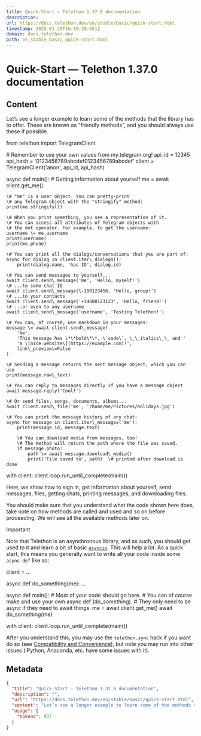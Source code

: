 ```yaml
---
title: Quick-Start — Telethon 1.37.0 documentation
description: 
url: https://docs.telethon.dev/en/stable/basic/quick-start.html
timestamp: 2025-01-20T16:18:20.051Z
domain: docs.telethon.dev
path: en_stable_basic_quick-start.html
---
```


# Quick-Start — Telethon 1.37.0 documentation



## Content

Let’s see a longer example to learn some of the methods that the library has to offer. These are known as “friendly methods”, and you should always use these if possible.

from telethon import TelegramClient

\# Remember to use your own values from my.telegram.org!
api\_id \= 12345
api\_hash \= '0123456789abcdef0123456789abcdef'
client \= TelegramClient('anon', api\_id, api\_hash)

async def main():
    \# Getting information about yourself
    me \= await client.get\_me()

    \# "me" is a user object. You can pretty-print
    \# any Telegram object with the "stringify" method:
    print(me.stringify())

    \# When you print something, you see a representation of it.
    \# You can access all attributes of Telegram objects with
    \# the dot operator. For example, to get the username:
    username \= me.username
    print(username)
    print(me.phone)

    \# You can print all the dialogs/conversations that you are part of:
    async for dialog in client.iter\_dialogs():
        print(dialog.name, 'has ID', dialog.id)

    \# You can send messages to yourself...
    await client.send\_message('me', 'Hello, myself!')
    \# ...to some chat ID
    await client.send\_message(\-100123456, 'Hello, group!')
    \# ...to your contacts
    await client.send\_message('+34600123123', 'Hello, friend!')
    \# ...or even to any username
    await client.send\_message('username', 'Testing Telethon!')

    \# You can, of course, use markdown in your messages:
    message \= await client.send\_message(
        'me',
        'This message has \*\*bold\*\*, \`code\`, \_\_italics\_\_ and '
        'a \[nice website\](https://example.com)!',
        link\_preview\=False
    )

    \# Sending a message returns the sent message object, which you can use
    print(message.raw\_text)

    \# You can reply to messages directly if you have a message object
    await message.reply('Cool!')

    \# Or send files, songs, documents, albums...
    await client.send\_file('me', '/home/me/Pictures/holidays.jpg')

    \# You can print the message history of any chat:
    async for message in client.iter\_messages('me'):
        print(message.id, message.text)

        \# You can download media from messages, too!
        \# The method will return the path where the file was saved.
        if message.photo:
            path \= await message.download\_media()
            print('File saved to', path)  \# printed after download is done

with client:
    client.loop.run\_until\_complete(main())

Here, we show how to sign in, get information about yourself, send messages, files, getting chats, printing messages, and downloading files.

You should make sure that you understand what the code shown here does, take note on how methods are called and used and so on before proceeding. We will see all the available methods later on.

Important

Note that Telethon is an asynchronous library, and as such, you should get used to it and learn a bit of basic [`asyncio`](https://docs.python.org/3/library/asyncio.html#module-asyncio "(in Python v3.13)"). This will help a lot. As a quick start, this means you generally want to write all your code inside some `async def` like so:

client \= ...

async def do\_something(me):
    ...

async def main():
    \# Most of your code should go here.
    \# You can of course make and use your own async def (do\_something).
    \# They only need to be async if they need to await things.
    me \= await client.get\_me()
    await do\_something(me)

with client:
    client.loop.run\_until\_complete(main())

After you understand this, you may use the `telethon.sync` hack if you want do so (see [Compatibility and Convenience](https://docs.telethon.dev/en/stable/misc/compatibility-and-convenience.html#compatibility-and-convenience)), but note you may run into other issues (iPython, Anaconda, etc. have some issues with it).

## Metadata

```json
{
  "title": "Quick-Start — Telethon 1.37.0 documentation",
  "description": "",
  "url": "https://docs.telethon.dev/en/stable/basic/quick-start.html",
  "content": "Let’s see a longer example to learn some of the methods that the library has to offer. These are known as “friendly methods”, and you should always use these if possible.\n\nfrom telethon import TelegramClient\n\n\\# Remember to use your own values from my.telegram.org!\napi\\_id \\= 12345\napi\\_hash \\= '0123456789abcdef0123456789abcdef'\nclient \\= TelegramClient('anon', api\\_id, api\\_hash)\n\nasync def main():\n    \\# Getting information about yourself\n    me \\= await client.get\\_me()\n\n    \\# \"me\" is a user object. You can pretty-print\n    \\# any Telegram object with the \"stringify\" method:\n    print(me.stringify())\n\n    \\# When you print something, you see a representation of it.\n    \\# You can access all attributes of Telegram objects with\n    \\# the dot operator. For example, to get the username:\n    username \\= me.username\n    print(username)\n    print(me.phone)\n\n    \\# You can print all the dialogs/conversations that you are part of:\n    async for dialog in client.iter\\_dialogs():\n        print(dialog.name, 'has ID', dialog.id)\n\n    \\# You can send messages to yourself...\n    await client.send\\_message('me', 'Hello, myself!')\n    \\# ...to some chat ID\n    await client.send\\_message(\\-100123456, 'Hello, group!')\n    \\# ...to your contacts\n    await client.send\\_message('+34600123123', 'Hello, friend!')\n    \\# ...or even to any username\n    await client.send\\_message('username', 'Testing Telethon!')\n\n    \\# You can, of course, use markdown in your messages:\n    message \\= await client.send\\_message(\n        'me',\n        'This message has \\*\\*bold\\*\\*, \\`code\\`, \\_\\_italics\\_\\_ and '\n        'a \\[nice website\\](https://example.com)!',\n        link\\_preview\\=False\n    )\n\n    \\# Sending a message returns the sent message object, which you can use\n    print(message.raw\\_text)\n\n    \\# You can reply to messages directly if you have a message object\n    await message.reply('Cool!')\n\n    \\# Or send files, songs, documents, albums...\n    await client.send\\_file('me', '/home/me/Pictures/holidays.jpg')\n\n    \\# You can print the message history of any chat:\n    async for message in client.iter\\_messages('me'):\n        print(message.id, message.text)\n\n        \\# You can download media from messages, too!\n        \\# The method will return the path where the file was saved.\n        if message.photo:\n            path \\= await message.download\\_media()\n            print('File saved to', path)  \\# printed after download is done\n\nwith client:\n    client.loop.run\\_until\\_complete(main())\n\nHere, we show how to sign in, get information about yourself, send messages, files, getting chats, printing messages, and downloading files.\n\nYou should make sure that you understand what the code shown here does, take note on how methods are called and used and so on before proceeding. We will see all the available methods later on.\n\nImportant\n\nNote that Telethon is an asynchronous library, and as such, you should get used to it and learn a bit of basic [`asyncio`](https://docs.python.org/3/library/asyncio.html#module-asyncio \"(in Python v3.13)\"). This will help a lot. As a quick start, this means you generally want to write all your code inside some `async def` like so:\n\nclient \\= ...\n\nasync def do\\_something(me):\n    ...\n\nasync def main():\n    \\# Most of your code should go here.\n    \\# You can of course make and use your own async def (do\\_something).\n    \\# They only need to be async if they need to await things.\n    me \\= await client.get\\_me()\n    await do\\_something(me)\n\nwith client:\n    client.loop.run\\_until\\_complete(main())\n\nAfter you understand this, you may use the `telethon.sync` hack if you want do so (see [Compatibility and Convenience](https://docs.telethon.dev/en/stable/misc/compatibility-and-convenience.html#compatibility-and-convenience)), but note you may run into other issues (iPython, Anaconda, etc. have some issues with it).",
  "usage": {
    "tokens": 937
  }
}
```
